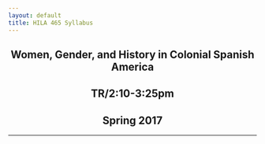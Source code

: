 ```yaml
---
layout: default
title: HILA 465 Syllabus
---
```


<div class="home">
<h2 style="text-align: center;">Women, Gender, and History in Colonial Spanish
America</h2>

<h2 style="text-align: center;">TR/2:10-3:25pm</h2>

<h2 style="text-align: center;">Spring 2017</h2>
</div>

---
